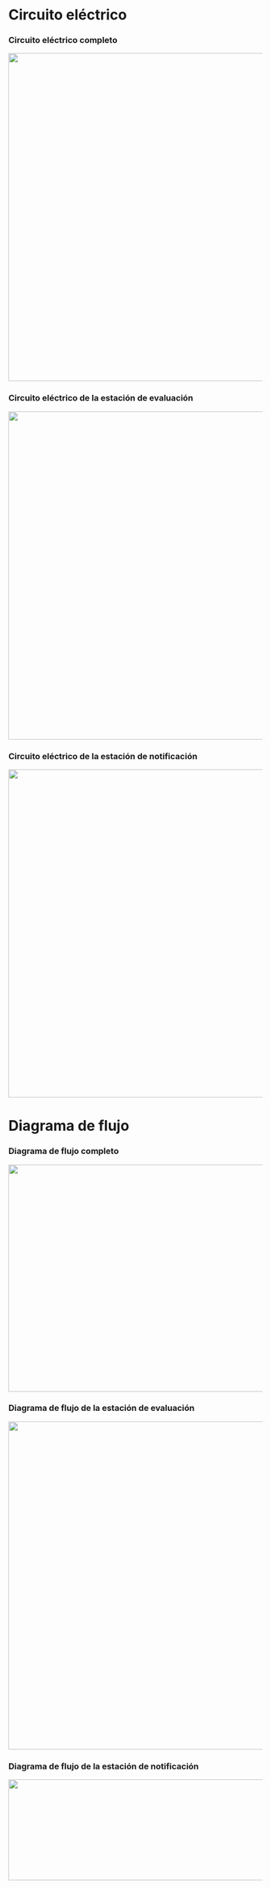 ﻿# Circuito eléctrico

### Circuito eléctrico completo

<p align="center" float="left">  <img src="https://github.com/sebastianfranco1342/FundamentosdeDisenoGrupo6/blob/main/Carpetas%20del%20Proyecto/Im%C3%A1genes/Entre8_CircuitoE3.png?raw=true" width="800" height="650" /> </p>

### Circuito eléctrico de la estación de evaluación

<p align="center" float="left">  <img src="https://github.com/sebastianfranco1342/FundamentosdeDisenoGrupo6/blob/main/Carpetas%20del%20Proyecto/Im%C3%A1genes/Entre8_CircuitoE1.png?raw=true" width="800" height="650" /> </p>

### Circuito eléctrico de la estación de notificación

<p align="center" float="left">  <img src="https://github.com/sebastianfranco1342/FundamentosdeDisenoGrupo6/blob/main/Carpetas%20del%20Proyecto/Im%C3%A1genes/Entre8_CircuitoE2.png?raw=true" width="800" height="650" /> </p>

# Diagrama de flujo

### Diagrama de flujo completo

<p align="center" float="left">  <img src="https://github.com/sebastianfranco1342/FundamentosdeDisenoGrupo6/blob/main/Carpetas%20del%20Proyecto/Im%C3%A1genes/Entre8_Diagrama1.jpeg?raw=true" width="800" height="450" /> </p>

### Diagrama de flujo de la estación de evaluación

<p align="center" float="left">  <img src="https://github.com/sebastianfranco1342/FundamentosdeDisenoGrupo6/blob/main/Carpetas%20del%20Proyecto/Im%C3%A1genes/Entre8_Diagrama2.jpeg?raw=true" width="800" height="650" /> </p>

### Diagrama de flujo de la estación de notificación

<p align="center" float="left">  <img src="https://github.com/sebastianfranco1342/FundamentosdeDisenoGrupo6/blob/main/Carpetas%20del%20Proyecto/Im%C3%A1genes/Entre8_Diagrama3.jpeg?raw=true" width="800" height="200" /> </p>

